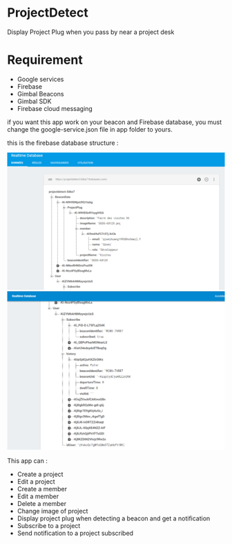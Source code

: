 # ProjectDetect

Display Project Plug when you pass by near a project desk

# Requirement 

- Google services 
- Firebase 
- Gimbal Beacons
- Gimbal SDK
- Firebase cloud messaging 

if you want this app work on your beacon and Firebase database, you must change the google-service.json file in app folder to yours. 

this is the firebase database structure : 

![alt text](https://github.com/Qiweih/ProjectDetect/blob/master/firebase.png)
![alt text](https://github.com/Qiweih/ProjectDetect/blob/master/firebase1.png)

This app can : 

  - Create a project 
  - Edit a project
  - Create a member 
  - Edit a member
  - Delete a member
  - Change image of project 
  - Display project plug when detecting a beacon and get a notification
  - Subscribe to a project
  - Send notification to a project subscribed
